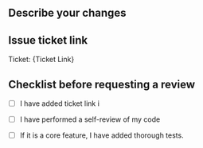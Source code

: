 ## Describe your changes

## Issue ticket link
Ticket: {Ticket Link}

## Checklist before requesting a review
- [ ] I have added ticket link i
- [ ] I have performed a self-review of my code
- [ ] If it is a core feature, I have added thorough tests.

